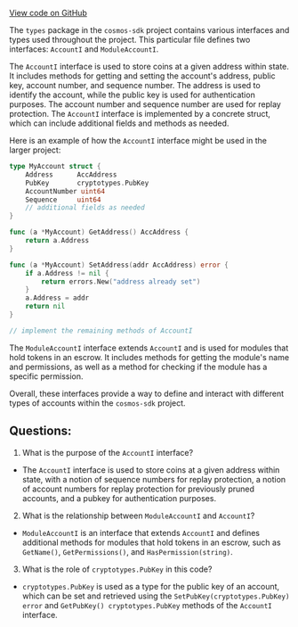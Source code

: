 [View code on GitHub](https://github.com/cosmos/cosmos-sdk/blob/main/types/account.go)

The `types` package in the `cosmos-sdk` project contains various interfaces and types used throughout the project. This particular file defines two interfaces: `AccountI` and `ModuleAccountI`.

The `AccountI` interface is used to store coins at a given address within state. It includes methods for getting and setting the account's address, public key, account number, and sequence number. The address is used to identify the account, while the public key is used for authentication purposes. The account number and sequence number are used for replay protection. The `AccountI` interface is implemented by a concrete struct, which can include additional fields and methods as needed.

Here is an example of how the `AccountI` interface might be used in the larger project:

```go
type MyAccount struct {
    Address      AccAddress
    PubKey       cryptotypes.PubKey
    AccountNumber uint64
    Sequence     uint64
    // additional fields as needed
}

func (a *MyAccount) GetAddress() AccAddress {
    return a.Address
}

func (a *MyAccount) SetAddress(addr AccAddress) error {
    if a.Address != nil {
        return errors.New("address already set")
    }
    a.Address = addr
    return nil
}

// implement the remaining methods of AccountI
```

The `ModuleAccountI` interface extends `AccountI` and is used for modules that hold tokens in an escrow. It includes methods for getting the module's name and permissions, as well as a method for checking if the module has a specific permission.

Overall, these interfaces provide a way to define and interact with different types of accounts within the `cosmos-sdk` project.
## Questions: 
 1. What is the purpose of the `AccountI` interface?
- The `AccountI` interface is used to store coins at a given address within state, with a notion of sequence numbers for replay protection, a notion of account numbers for replay protection for previously pruned accounts, and a pubkey for authentication purposes.

2. What is the relationship between `ModuleAccountI` and `AccountI`?
- `ModuleAccountI` is an interface that extends `AccountI` and defines additional methods for modules that hold tokens in an escrow, such as `GetName()`, `GetPermissions()`, and `HasPermission(string)`.

3. What is the role of `cryptotypes.PubKey` in this code?
- `cryptotypes.PubKey` is used as a type for the public key of an account, which can be set and retrieved using the `SetPubKey(cryptotypes.PubKey) error` and `GetPubKey() cryptotypes.PubKey` methods of the `AccountI` interface.